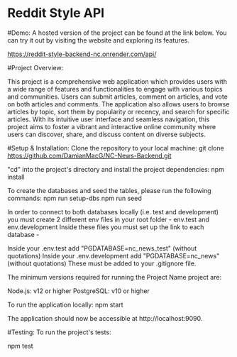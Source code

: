 # Reddit Style API

#Demo:
A hosted version of the project can be found at the link below. You can try it out by visiting the website and exploring its features.

https://reddit-style-backend-nc.onrender.com/api/

#Project Overview:

This project is a comprehensive web application which provides users with a wide range of features and functionalities to engage with various topics and communities. Users can submit articles, comment on articles, and vote on both articles and comments. The application also allows users to browse articles by topic, sort them by popularity or recency, and search for specific articles. With its intuitive user interface and seamless navigation, this project aims to foster a vibrant and interactive online community where users can discover, share, and discuss content on diverse subjects.


#Setup & Installation:
Clone the repository to your local machine: git clone https://github.com/DamianMacG/NC-News-Backend.git

"cd" into the project's directory and install the project dependencies: npm install

To create the databases and seed the tables, please run the following commands:
npm run setup-dbs
npm run seed

In order to connect to both databases locally (i.e. test and development) you must create 2 different env files in your root folder - env.test and env.development
Inside these files you must set up the link to each database -

Inside your .env.test add "PGDATABASE=nc_news_test" (without quotations)
Inside your .env.development add "PGDATABASE=nc_news" (without quotations)
These must be added to your .gitignore file.

The minimum versions required for running the Project Name project are:

Node.js: v12 or higher
PostgreSQL: v10 or higher

To run the application locally: 
npm start

The application should now be accessible at http://localhost:9090.


#Testing:
To run the project's tests:

npm test


